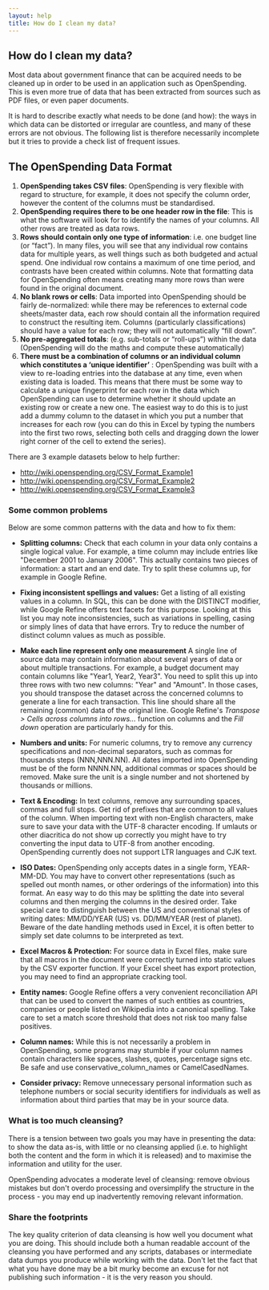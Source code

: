```yaml
---
layout: help
title: How do I clean my data?
---
```


## How do I clean my data?

Most data about government finance that can be acquired needs to be cleaned up in order to be used in an application such as OpenSpending. This is even more true of data that has been extracted from sources such as PDF files, or even paper documents. 

It is hard to describe exactly what needs to be done (and how): the ways in which data can be distorted or irregular are countless, and many of
these errors are not obvious. The following list is therefore
necessarily incomplete but it tries to provide a check list of frequent
issues.

## The OpenSpending Data Format


1. **OpenSpending takes CSV files**: OpenSpending is very flexible with regard to structure, for example, it does not specify the column order, however the content of the columns must be standardised.
2. **OpenSpending requires there to be one header row in the file**: This is what the software will look for to identify the names of your columns. All other rows are treated as data rows.
3. **Rows should contain only one type of information**: i.e. one budget line (or “fact”). In many files, you will see that any individual row contains data for multiple years, as well things such as both budgeted and actual spend. One individual row contains a maximum of one time period, and contrasts have been created within columns. Note that formatting data for OpenSpending often means creating many more rows than were found in the original document.
4. **No blank rows or cells**: Data imported into OpenSpending should be fairly de-normalized: while there may be references to external code sheets/master data, each row should contain all the information required to construct the resulting item. Columns (particularly classifications) should have a value for each row; they will not automatically “fill down”.
5. **No pre-aggregated totals**: (e.g. sub-totals or “roll-ups”) within the data (OpenSpending will do the maths and compute these automatically)
6. **There must be a combination of columns or an individual column which constitutes a ‘unique identifier’** : OpenSpending was built with a view to re-loading entries into the database at any time, even when existing data is loaded. This means that there must be some way to calculate a unique fingerprint for each row in the data which OpenSpending can use to determine whether it should update an existing row or create a new one. The easiest way to do this is to just add a dummy column to the dataset in which you put a number that increases for each row (you can do this in Excel by typing the numbers into the first two rows, selecting both cells and dragging down the lower right
corner of the cell to extend the series).

There are 3 example datasets below to help further:

* <http://wiki.openspending.org/CSV_Format_Example1>
* <http://wiki.openspending.org/CSV_Format_Example2>
* <http://wiki.openspending.org/CSV_Format_Example3>


### Some common problems 

Below are some common patterns with the data and how to fix them:

* **Splitting columns:** Check that each column in your data only contains a single logical value. For example, a time column may include entries like "December 2001 to January 2006". This actually contains two pieces of information: a start and an end date. Try to split these columns up, for example in Google Refine.

* **Fixing inconsistent spellings and values:** Get a listing of all existing values in a column. In SQL, this can be done with the DISTINCT modifier, while Google Refine offers text facets for this purpose. Looking at this list you may note inconsistencies, such as variations in spelling, casing or simply lines of data that have errors. Try to reduce the number of distinct column values as much as possible.

* **Make each line represent only one measurement** A single line of source data may contain information about several years of data or about multiple transactions. For example, a budget document may contain columns like "Year1, Year2, Year3". You need to split this up into three rows with two new columns: "Year" and "Amount". In those cases, you should transpose the dataset across the concerned columns to generate a line for each transaction. This line should share all the remaining (common) data of the original line. Google Refine's *Transpose > Cells across columns into rows...* function on columns and the *Fill down* operation are particularly handy for this.

* **Numbers and units:** For numeric columns, try to remove any currency specifications and non-decimal separators, such as commas for thousands steps (NNN,NNN.NN). All dates imported into OpenSpending must be of the form NNNN.NN, additional commas or spaces should be removed. Make sure the unit is a single number and not shortened by thousands or millions.

* **Text & Encoding:** In text columns, remove any surrounding spaces, commas and full stops. Get rid of prefixes that are common to all values of the column. When importing text with non-English characters, make sure to save your data with the UTF-8 character encoding. If umlauts or other diacritica do not show up correctly you might have to try converting the input data to UTF-8 from another encoding. OpenSpending currently does not support LTR languages and CJK text.

* **ISO Dates:** OpenSpending only accepts dates in a single form, YEAR-MM-DD. You may have to convert other representations (such as spelled out month names, or other orderings of the information) into this format. An easy way to do this may be splitting the date into several columns and then merging the columns in the desired order. Take special care to distinguish between the US and conventional styles of writing dates: MM/DD/YEAR (US) vs. DD/MM/YEAR (rest of planet). Beware of the date handling methods used in Excel, it is often better to simply set date columns to be interpreted as text.

* **Excel Macros & Protection:** For source data in Excel files, make sure that all macros in the document were correctly turned into static values by the CSV exporter function. If your Excel sheet has export protection, you may need to find an appropriate cracking tool.

* **Entity names:** Google Refine offers a very convenient reconciliation API that can be used to convert the names of such entities as countries, companies or people listed on Wikipedia into a canonical spelling. Take care to set a match score threshold that does not risk too many false positives.

* **Column names:** While this is not necessarily a problem in OpenSpending, some programs may stumble if your column names contain characters like spaces, slashes, quotes, percentage signs etc. Be safe and use conservative_column_names or CamelCasedNames.

* **Consider privacy:** Remove unnecessary personal information such as telephone numbers or social security identifiers for individuals as well as information about third parties that may be in your source data.

### What is too much cleansing?

There is a tension between two goals you may have in presenting the data: to show the data as-is, with little or no cleansing applied (i.e. to highlight both the content and the form in which it is  released) and to maximise the information and utility for the user. 

OpenSpending advocates a moderate level of cleansing: remove obvious mistakes but don't overdo processing and oversimplify the structure in the process - you may end up inadvertently removing relevant information.

### Share the footprints

The key quality criterion of data cleansing is how well you document what you are doing. This should include both a human readable account of the cleansing you have performed and any scripts, databases or intermediate data dumps you produce while working with the data. Don't let the fact that what you have done may be a bit murky become an excuse for not publishing such information - it is the very reason you should.


